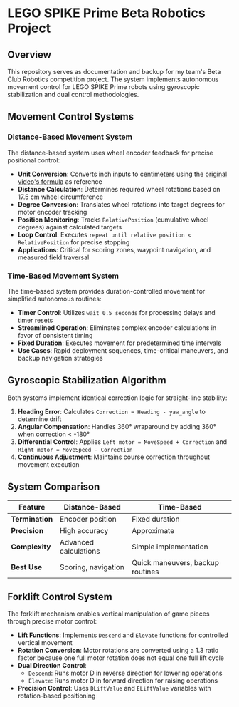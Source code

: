 # LEGO SPIKE Prime Beta Robotics Project

## Overview
This repository serves as documentation and backup for my team's Beta Club Robotics competition project. The system implements autonomous movement control for LEGO SPIKE Prime robots using gyroscopic stabilization and dual control methodologies.

## Movement Control Systems

### Distance-Based Movement System
The distance-based system uses wheel encoder feedback for precise positional control:

- **Unit Conversion**: Converts inch inputs to centimeters using the [original video's formula](https://www.youtube.com/watch?v=AW5yaJMTzEw&t=256s) as reference
- **Distance Calculation**: Determines required wheel rotations based on 17.5 cm wheel circumference
- **Degree Conversion**: Translates wheel rotations into target degrees for motor encoder tracking
- **Position Monitoring**: Tracks `RelativePosition` (cumulative wheel degrees) against calculated targets
- **Loop Control**: Executes `repeat until relative position < RelativePosition` for precise stopping
- **Applications**: Critical for scoring zones, waypoint navigation, and measured field traversal

### Time-Based Movement System  
The time-based system provides duration-controlled movement for simplified autonomous routines:

- **Timer Control**: Utilizes `wait 0.5 seconds` for processing delays and timer resets
- **Streamlined Operation**: Eliminates complex encoder calculations in favor of consistent timing
- **Fixed Duration**: Executes movement for predetermined time intervals
- **Use Cases**: Rapid deployment sequences, time-critical maneuvers, and backup navigation strategies

## Gyroscopic Stabilization Algorithm
Both systems implement identical correction logic for straight-line stability:

1. **Heading Error**: Calculates `Correction = Heading - yaw_angle` to determine drift
2. **Angular Compensation**: Handles 360° wraparound by adding 360° when correction < -180°
3. **Differential Control**: Applies `Left motor = MoveSpeed + Correction` and `Right motor = MoveSpeed - Correction`
4. **Continuous Adjustment**: Maintains course correction throughout movement execution

## System Comparison
| Feature | Distance-Based | Time-Based |
|---------|----------------|------------|
| **Termination** | Encoder position | Fixed duration |
| **Precision** | High accuracy | Approximate |
| **Complexity** | Advanced calculations | Simple implementation |
| **Best Use** | Scoring, navigation | Quick maneuvers, backup routines |

## Forklift Control System
The forklift mechanism enables vertical manipulation of game pieces through precise motor control:

- **Lift Functions**: Implements `Descend` and `Elevate` functions for controlled vertical movement
- **Rotation Conversion**: Motor rotations are converted using a 1.3 ratio factor because one full motor rotation does not equal one full lift cycle
- **Dual Direction Control**: 
  - `Descend`: Runs motor D in reverse direction for lowering operations
  - `Elevate`: Runs motor D in forward direction for raising operations
- **Precision Control**: Uses `DLiftValue` and `ELiftValue` variables with rotation-based positioning
